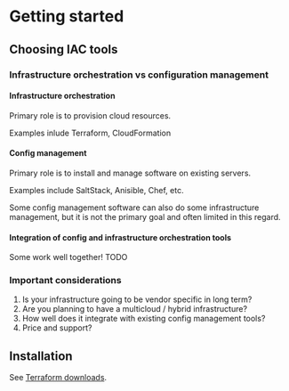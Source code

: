 # Getting started

## Choosing IAC tools

### Infrastructure orchestration vs configuration management

#### Infrastructure orchestration

Primary role is to provision cloud resources.

Examples inlude Terraform, CloudFormation

#### Config management

Primary role is to install and manage software on existing servers.

Examples include SaltStack, Anisible, Chef, etc.

Some config management software can also do some infrastructure management, but
it is not the primary goal and often limited in this regard.

#### Integration of config and infrastructure orchestration tools

Some work well together! TODO

### Important considerations

1. Is your infrastructure going to be vendor specific in long term?
2. Are you planning to have a multicloud / hybrid infrastructure?
3. How well does it integrate with existing config management tools?
4. Price and support?

## Installation

See [Terraform downloads](https://www.terraform.io/downloads).
